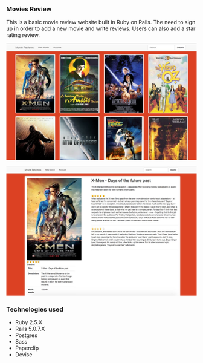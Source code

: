### Movies Review

This is a basic movie review website built in Ruby on Rails. The need to sign up in order to add a new movie and write reviews. Users can also add a star rating review.

![image](https://raw.githubusercontent.com/charlesdebarros/Movies-Review/master/app/assets/images/movies_review_screenshot_1.png)

![image](https://raw.githubusercontent.com/charlesdebarros/Movies-Review/master/app/assets/images/movies_review_screenshot_2.png)

### Technologies used

* Ruby 2.5.X
* Rails 5.0.7.X
* Postgres
* Sass
* Paperclip
* Devise
